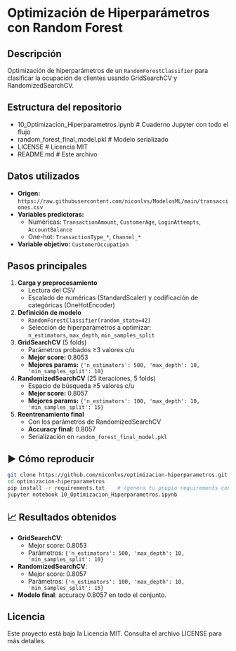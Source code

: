 # Optimización de Hiperparámetros con Random Forest

## Descripción
Optimización de hiperparámetros de un `RandomForestClassifier` para clasificar la ocupación de clientes usando GridSearchCV y RandomizedSearchCV.

## Estructura del repositorio

- 10_Optimizacion_Hiperparametros.ipynb # Cuaderno Jupyter con todo el flujo
- random_forest_final_model.pkl # Modelo serializado
- LICENSE # Licencia MIT
- README.md # Este archivo


## Datos utilizados
- **Origen:**  
  `https://raw.githubusercontent.com/niconlvs/ModelosML/main/transacciones.csv`  
- **Variables predictoras:**  
  - Numéricas: `TransactionAmount`, `CustomerAge`, `LoginAttempts`, `AccountBalance`  
  - One-hot: `TransactionType_*`, `Channel_*`  
- **Variable objetivo:** `CustomerOccupation`

## Pasos principales
1. **Carga y preprocesamiento**  
   - Lectura del CSV  
   - Escalado de numéricas (StandardScaler) y codificación de categóricas (OneHotEncoder)  
2. **Definición de modelo**  
   - `RandomForestClassifier(random_state=42)`  
   - Selección de hiperparámetros a optimizar:  
     `n_estimators`, `max_depth`, `min_samples_split`  
3. **GridSearchCV** (5 folds)  
   - Parámetros probados ≥3 valores c/u  
   - **Mejor score:** 0.8053  
   - **Mejores params:** `{'n_estimators': 500, 'max_depth': 10, 'min_samples_split': 10}`  
4. **RandomizedSearchCV** (25 iteraciones, 5 folds)  
   - Espacio de búsqueda ≥5 valores c/u  
   - **Mejor score:** 0.8057  
   - **Mejores params:** `{'n_estimators': 100, 'max_depth': 10, 'min_samples_split': 15}`  
5. **Reentrenamiento final**  
   - Con los parámetros de RandomizedSearchCV  
   - **Accuracy final:** 0.8057  
   - Serialización en `random_forest_final_model.pkl`

## ▶️ Cómo reproducir
```bash
git clone https://github.com/niconlvs/optimizacion-hiperparametros.git
cd optimizacion-hiperparametros
pip install -r requirements.txt    # (genera tu propio requirements con pip freeze)
jupyter notebook 10_Optimizacion_Hiperparametros.ipynb
```
## 📈 Resultados obtenidos
- **GridSearchCV**:  
  - Mejor score: 0.8053  
  - Parámetros: `{'n_estimators': 500, 'max_depth': 10, 'min_samples_split': 10}`  
- **RandomizedSearchCV**:  
  - Mejor score: 0.8057  
  - Parámetros: `{'n_estimators': 100, 'max_depth': 10, 'min_samples_split': 15}`  
- **Modelo final**: accuracy 0.8057 en todo el conjunto.

## Licencia
Este proyecto está bajo la Licencia MIT. Consulta el archivo LICENSE para más detalles.

